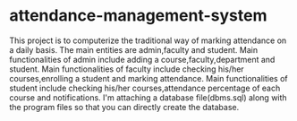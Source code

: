 # attendance-management-system
This project is to computerize the traditional way of marking attendance on a daily basis.
The main entities are admin,faculty and student. Main functionalities of admin include adding a course,faculty,department and student.
Main functionalities of faculty include checking his/her courses,enrolling a student and marking attendance.
Main functionalities of student include checking his/her courses,attendance percentage of each course and notifications.
I'm attaching a database file(dbms.sql) along with the program files so that you can directly create the database.
